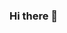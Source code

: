 ### Hi there 👋

<!--
**Jenuine1/jenuine1** is a ✨ _special_ ✨ repository because its `README.md` (this file) appears on your GitHub profile.

Here are some ideas to get you started:

- 🔭 I’m currently working on ...
- 🌱 I’m currently learning html css js php
- 👯 I’m looking to collaborate on ...
- 🤔 I’m looking for help with ...
- 💬 Ask me about ...
- 📫 How to reach me: By discord, greatska#3508
- 😄 Pronouns: ...
- ⚡ Fun fact: ...
-->
